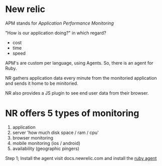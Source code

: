 # New relic

APM stands for _Application Performance Monitoring_

"How is our application doing?" in which regard?  
- cost
- time
- speed

APM's are custom per language, using Agents. So, there is an agent for Ruby.

NR gathers application data every minute from the monitoried application and sends it home to be minitoried. 

NR also provides a JS plugin to see end user data from their browser.

# NR offers 5 types of monitoring
1. application
2. server 'how much disk space / ram / cpu'
3. browser monitoring
4. mobile monitoring (ios / android)
5. availability (geographic pingers)

Step 1; Install the agent
visit docs.newrelic.com and install the [ruby agent](https://docs.newrelic.com/docs/agents/ruby-agent/getting-started/new-relic-ruby#monitor-performance)